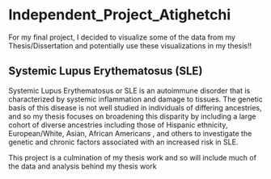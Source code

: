 # Independent_Project_Atighetchi


For my final project, I decided to visualize some of the data from my Thesis/Dissertation and potentially use these visualizations in my thesis!!


## Systemic Lupus Erythematosus (SLE)

Systemic Lupus Erythematosus or SLE is an autoimmune disorder that is characterized by systemic inflammation and damage to tissues. 
The genetic basis of this disease is not well studied in individuals of differing ancestries, and so my thesis focuses on broadening 
this disparity by including a large cohort of diverse ancestries including those of Hispanic ethnicity, European/White, Asian, African Americans
, and others to investigate the genetic and chronic factors associated with an increased risk in SLE.

This project is a culmination of my thesis work and so will include much of the data and analysis behind my thesis work
